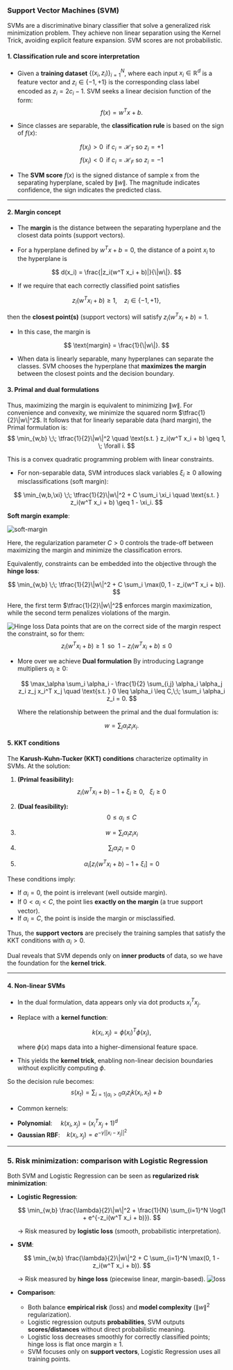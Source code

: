 ### **Support Vector Machines (SVM)**

SVMs are a discriminative binary classifier that solve a generalized risk minimization problem. They achieve non linear separation using the Kernel Trick, avoiding
explicit feature expansion. SVM scores are not probabilistic.

#### **1. Classification rule and score interpretation**

* Given a **training dataset** $\{(x_i, z_i)\}_{i=1}^N$, where each input $x_i \in \mathbb{R}^d$ is a feature vector and $z_i \in \{-1,+1\}$ is the corresponding class label encoded as $z_i = 2 c_i - 1$. SVM seeks a linear decision function of the form:
  $$
  f(x) = w^T x + b.
  $$
* Since classes are separable, the **classification rule** is based on the sign of $f(x)$:

  $$
  f(x_i) > 0 \;\;\text{if } c_i = \mathcal{H}_T \text{ so } z_i = +1
  $$
  $$
  f(x_i) < 0 \;\;\text{if } c_i = \mathcal{H}_F \text{ so } z_i = -1
  $$

* The **SVM score** $f(x)$ is the signed distance of sample x from the separating hyperplane, scaled by $\|w\|$. The
  magnitude indicates confidence, the sign indicates the predicted class.

---

#### **2. Margin concept**

* The **margin** is the distance between the separating hyperplane and the closest data points (support vectors).

* For a hyperplane defined by $w^T x + b = 0$, the distance of a point $x_i$ to the hyperplane is

$$
d(x_i) = \frac{|z_i(w^T x_i + b)|}{\|w\|}.
$$

* If we require that each correctly classified point satisfies

$$
z_i(w^T x_i + b) \geq 1, \quad z_i \in \{-1, +1\},
$$

then the **closest point(s)** (support vectors) will satisfy $z_i(w^T x_i + b) = 1$.

* In this case, the margin is

$$
\text{margin} = \frac{1}{\|w\|}.
$$
* When data is linearly separable, many hyperplanes can separate the classes. SVM chooses the hyperplane that **maximizes the margin** between the closest points and the decision boundary.

#### **3. Primal and dual formulations**

Thus, maximizing the margin is equivalent to minimizing $\|w\|$. For convenience and convexity, we minimize the squared
norm $\tfrac{1}{2}\|w\|^2$. It follows that for linearly separable data (hard margin), the Primal formulation is:
$$
\min_{w,b} \;\; \tfrac{1}{2}\|w\|^2 \quad \text{s.t. } z_i(w^T x_i + b) \geq 1, \; \forall i.
$$

This is a convex quadratic programming problem with linear constraints.

* For non-separable data, SVM introduces slack variables $\xi_i \geq 0$ allowing misclassifications (soft margin):

$$
\min_{w,b,\xi} \;\; \tfrac{1}{2}\|w\|^2 + C \sum_i \xi_i
\quad \text{s.t. } z_i(w^T x_i + b) \geq 1 - \xi_i.
$$

**Soft margin example**:

![soft-margin](./soft-margin.png)

Here, the regularization parameter $C>0$ controls the trade-off between maximizing the margin and minimize the
classification errors.

Equivalently, constraints can be embedded into the objective through the **hinge loss**:

$$
\min_{w,b} \;\; \tfrac{1}{2}\|w\|^2 + C \sum_i \max(0, 1 - z_i(w^T x_i + b)).
$$

Here, the first term $\tfrac{1}{2}\|w\|^2$ enforces margin maximization, while the second term
penalizes violations of the margin.

![Hinge loss](./hinge_loss.png)
Data points that are on the correct side of the margin respect the constraint, so for them:
$$
z_i(w^T x_i + b) \geq 1 \ \ \text{so} \ \ 1- z_i(w^T x_i + b) \leq 0
$$

* More over we achieve **Dual formulation**
  By introducing Lagrange multipliers $\alpha_i \geq 0$:

  $$
  \max_\alpha \sum_i \alpha_i - \frac{1}{2} \sum_{i,j} \alpha_i \alpha_j z_i z_j x_i^T x_j
  \quad \text{s.t. } 0 \leq \alpha_i \leq C,\;\; \sum_i \alpha_i z_i = 0.
  $$

  Where the relationship between the primal and the dual formulation is:

  $$
  w = \sum_i \alpha_i z_i x_i.
  $$
#### **5. KKT conditions**

The **Karush-Kuhn-Tucker (KKT) conditions** characterize optimality in SVMs. At the solution:

1. **(Primal feasibility):**
   $$z_i(w^T x_i + b) - 1 + \xi_i \geq 0,\ \ \ \xi_i \geq 0$$

2. **(Dual feasibility):**
   $$0 \leq \alpha_i \leq C$$

3. 
   $$w = \sum_i \alpha_i z_i x_i$$

4. $$\sum_i \alpha_i z_i = 0$$

5.
   $$ \alpha_i \big[z_i(w^T x_i + b) - 1 + \xi_i \big] = 0$$

These conditions imply:

* If $\alpha_i = 0$, the point is irrelevant (well outside margin).
* If $0 < \alpha_i < C$, the point lies **exactly on the margin** (a true support vector).
* If $\alpha_i = C$, the point is inside the margin or misclassified.

Thus, the **support vectors** are precisely the training samples that satisfy the KKT conditions with $\alpha_i > 0$.

  Dual reveals that SVM depends only on **inner products** of data, so we have the foundation for the **kernel trick**.

---

#### **4. Non-linear SVMs**

* In the dual formulation, data appears only via dot products $x_i^T x_j$.
* Replace with a **kernel function**:

  $$
  k(x_i, x_j) = \phi(x_i)^T \phi(x_j),
  $$

  where $\phi(x)$ maps data into a higher-dimensional feature space.
* This yields the **kernel trick**, enabling non-linear decision boundaries without explicitly computing $\phi$.

So the decision rule becomes:
$$
s(x_t)=\sum_{i=1|\alpha_i>0}\alpha_i z_i k(x_i,x_t)+b
$$

* Common kernels:

- **Polynomial**:  $\ \ \ \ k(x_i,x_j)=(x_i^T x_j + 1)^d$
- **Gaussian RBF**: $\ \ \ k(x_i, x_j)=e^{-\gamma ||x_i-x_j||^2}$

---

### **5. Risk minimization: comparison with Logistic Regression**

Both SVM and Logistic Regression can be seen as **regularized risk minimization**:

* **Logistic Regression**:

  $$
  \min_{w,b} \frac{\lambda}{2}\|w\|^2 + \frac{1}{N} \sum_{i=1}^N \log(1 + e^{-z_i(w^T x_i + b)}).
  $$

  → Risk measured by **logistic loss** (smooth, probabilistic interpretation).

* **SVM**:

  $$
  \min_{w,b} \frac{\lambda}{2}\|w\|^2 + C \sum_{i=1}^N \max(0, 1 - z_i(w^T x_i + b)).
  $$

  → Risk measured by **hinge loss** (piecewise linear, margin-based).
  ![loss](./hinge_loss.png)

* **Comparison**:

    * Both balance **empirical risk** (loss) and **model complexity** ($\|w\|^2$ regularization).
    * Logistic regression outputs **probabilities**, SVM outputs **scores/distances** without direct probabilistic
      meaning.
    * Logistic loss decreases smoothly for correctly classified points; hinge loss is flat once margin ≥ 1.
    * SVM focuses only on **support vectors**, Logistic Regression uses all training points.

